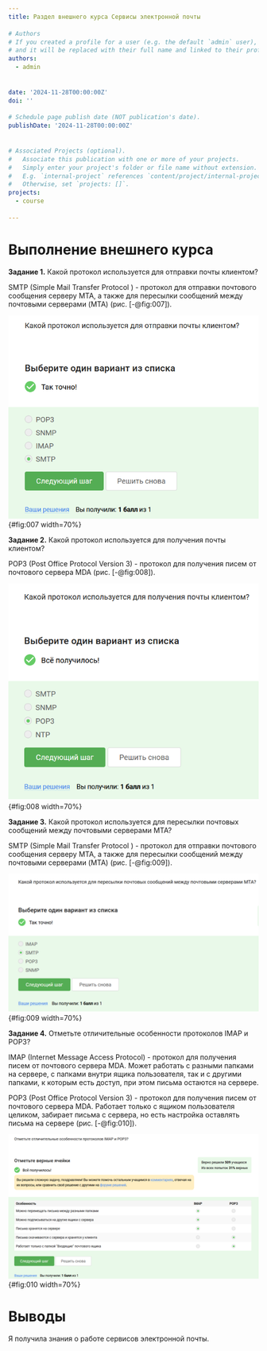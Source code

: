 ```yaml
---
title: Раздел внешнего курса Сервисы электронной почты

# Authors
# If you created a profile for a user (e.g. the default `admin` user), write the username (folder name) here
# and it will be replaced with their full name and linked to their profile.
authors:
  - admin


date: '2024-11-28T00:00:00Z'
doi: ''

# Schedule page publish date (NOT publication's date).
publishDate: '2024-11-28T00:00:00Z'


# Associated Projects (optional).
#   Associate this publication with one or more of your projects.
#   Simply enter your project's folder or file name without extension.
#   E.g. `internal-project` references `content/project/internal-project/index.md`.
#   Otherwise, set `projects: []`.
projects:
  - course

---
```


# Выполнение внешнего курса

**Задание 1.** Какой протокол используется для отправки почты клиентом?

SMTP (Simple Mail Transfer Protocol ) - протокол для отправки почтового сообщения серверу MTA, а также для пересылки сообщений между почтовыми серверами (MTA) (рис. [-@fig:007]).

![Протокол для отправки почты клиентом](image/курс33.png){#fig:007 width=70%}

**Задание 2.** Какой протокол используется для получения почты клиентом?

POP3 (Post Office Protocol Version 3) - протокол для получения писем от почтового сервера MDA (рис. [-@fig:008]).

![Протокол для получения почты клиентом](image/курс34.png){#fig:008 width=70%}

**Задание 3.** Какой протокол используется для пересылки почтовых сообщений между почтовыми серверами MTA?

SMTP (Simple Mail Transfer Protocol ) - протокол для отправки почтового сообщения серверу MTA, а также для пересылки сообщений между почтовыми серверами (MTA) (рис. [-@fig:009]).

![Протокол для пересылки почтовых сообщений](image/курс35.png){#fig:009 width=70%}

**Задание 4.** Отметьте отличительные особенности протоколов IMAP и POP3?

IMAP (Internet Message Access Protocol) - протокол для получения писем от почтового сервера MDA. Может работать с разными папками на сервере, с папками внутри ящика пользователя, так и с другими папками, к которым есть доступ, при этом письма остаются на сервере.

POP3 (Post Office Protocol Version 3) - протокол для получения писем от почтового сервера MDA. Работает только с ящиком пользователя целиком, забирает письма с сервера, но есть настройка оставлять письма на сервере (рис. [-@fig:010]).

![Отличия протоколов IMAP и POP3](image/курс36.png){#fig:010 width=70%}


# Выводы

Я получила знания о работе сервисов электронной почты.

